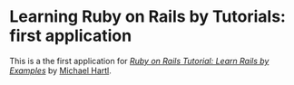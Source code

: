 # Learning Ruby on Rails by Tutorials: first application

This is a the first application for [*Ruby on Rails Tutorial: Learn Rails by Examples*](http://railstutorial.org/) by [Michael Hartl](http://michaelhartl.com/).
